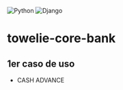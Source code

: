 ![Python](https://img.shields.io/badge/Python-v3.10-blue)
![Django](https://img.shields.io/badge/Django-v4.0.6-blue)

# towelie-core-bank

## 1er caso de uso

- CASH ADVANCE

